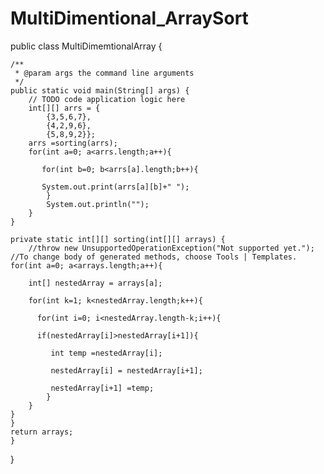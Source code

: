 # MultiDimentional_ArraySort

public class MultiDimemtionalArray {

    /**
     * @param args the command line arguments
     */
    public static void main(String[] args) {
        // TODO code application logic here
        int[][] arrs = {
            {3,5,6,7},
            {4,2,9,6},
            {5,8,9,2}};
        arrs =sorting(arrs);
        for(int a=0; a<arrs.length;a++){
           
           for(int b=0; b<arrs[a].length;b++){
           
           System.out.print(arrs[a][b]+" ");
            }
            System.out.println("");
        }
    }

    private static int[][] sorting(int[][] arrays) {
        //throw new UnsupportedOperationException("Not supported yet."); //To change body of generated methods, choose Tools | Templates.
    for(int a=0; a<arrays.length;a++){
        
        int[] nestedArray = arrays[a];
        
        for(int k=1; k<nestedArray.length;k++){
          
          for(int i=0; i<nestedArray.length-k;i++){
          
          if(nestedArray[i]>nestedArray[i+1]){
             
             int temp =nestedArray[i];
             
             nestedArray[i] = nestedArray[i+1];
             
             nestedArray[i+1] =temp;
            }
        }
    }
    }
    return arrays;
    }
    
}



